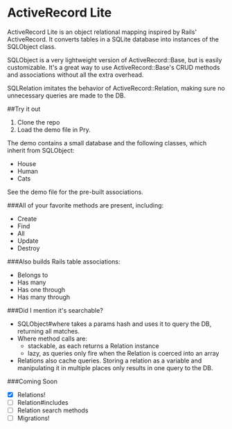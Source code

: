 ActiveRecord Lite
==================

ActiveRecord Lite is an object relational mapping inspired by Rails' ActiveRecord.
It converts tables in a SQLite database into instances of the SQLObject class.

SQLObject is a very lightweight version of ActiveRecord::Base, but is easily customizable.
It's a great way to use ActiveRecord::Base's CRUD methods and associations without all the
extra overhead.

SQLRelation imitates the behavior of ActiveRecord::Relation, making sure no unnecessary
queries are made to the DB.

##Try it out
1. Clone the repo
2. Load the demo file in Pry.

The demo contains a small database and the following classes, which inherit from SQLObject:
  * House
  * Human
  * Cats

See the demo file for the pre-built associations.

###All of your favorite methods are present, including:
* Create
* Find
* All
* Update
* Destroy

###Also builds Rails table associations:
* Belongs to
* Has many
* Has one through
* Has many through

###Did I mention it's searchable?
* SQLObject#where takes a params hash and uses it to query the DB, returning all matches.
* Where method calls are:
  * stackable, as each returns a Relation instance
  * lazy, as queries only fire when the Relation is coerced into an array
* Relations also cache queries. Storing a relation as a variable and manipulating it
in multiple places only results in one query to the DB.

###Coming Soon
* [x] Relations!
* [ ] Relation#includes
* [ ] Relation search methods
* [ ] Migrations!
